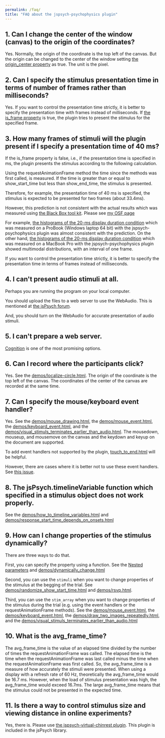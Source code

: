 ```yaml
---
permalink: /faq/
title: "FAQ about the jspsych-psychophysics plugin"
---
```


## 1. Can I change the center of the window (canvas) to the origin of the coordinates?

Yes. Normally, the origin of the coordinate is the top left of the canvas. But the origin can be changed to the center of the window setting [the origin_center property](http://jspsychophysics.hes.kyushu-u.ac.jp/objectProperties.html) as true. The unit is the pixel. 

## 2. Can I specify the stimulus presentation time in terms of number of frames rather than milliseconds?

Yes. If you want to control the presentation time strictly, it is better to specify the presentation time with frames instead of milliseconds.
If [the is_frame property](http://jspsychophysics.hes.kyushu-u.ac.jp/objectProperties.html) is true, the plugin tries to present the stimulus for the specified frame. 

## 3. How many frames of stimuli will the plugin present if I specify a presentation time of 40 ms?

If the is_frame property is false, i.e., if the presentation time is specified in ms, the plugin presents the stimulus according to the following calculation.

Using the requestAnimationFrame method the time since the methods was first called, is measured. If the time is greater than or equal to show_start_time but less than show_end_time, the stimulus is presented.

Therefore, for example, the presentation time of 40 ms is specified, the stimulus is expected to be presented for two frames (about 33.4ms). 

However, this prediction is not consistent with the actual results which was measured using [the Black Box tool kit](https://www.blackboxtoolkit.com/index.html). Please see [my OSF page](https://osf.io/pj4sb/wiki/home/)

For example, [the histograms of the 20-ms display duration condition](https://www.hes.kyushu-u.ac.jp/~kurokid/histograms/Study1_Duration_ProBook.html) which was measured on a ProBook (Windows laptop 64 bit) with the jspsych-psychophysics plugin was almost consistent with the prediction. On the other hand, [the histograms of the 20-ms display duration condition](https://www.hes.kyushu-u.ac.jp/~kurokid/histograms/Study1_Duration_MacBookPro.html) which was measured on a MacBook Pro with the jspsych-psychophysics plugin showed multimodal distributions, with an interval of one frame.

If you want to control the presentation time strictly, it is better to specify the presentation time in terms of frames instead of milliseconds.

## 4. I can't present audio stimuli at all.

Perhaps you are running the program on your local computer.

You should upload the files to a web server to use the WebAudio.
This is mentioned at [the jsPsych forum](https://groups.google.com/forum/#!msg/jspsych/eth7QtLghvY/DR8Hx7CADwAJ).

And, you should turn on the WebAudio for accurate presentation of audio stimuli.

## 5. I can't prepare a web server. 

[Cognition](https://www.cognition.run/) is one of the most promising options.

## 6. Can I record where the participants click?

Yes. See the [demos/localize-circle.html](https://www.hes.kyushu-u.ac.jp/~kurokid/jspsychophysics/demos/localize-circle.html). The origin of the coordinate is the top left of the canvas. The coordinates of the center of the canvas are recorded at the same time.

## 7. Can I specify the mouse/keyboard event handler?

Yes. See the [demos/mouse_drawing.html](https://www.hes.kyushu-u.ac.jp/~kurokid/jspsychophysics/demos/mouse_drawing.html), the [demos/mouse_event.html](https://www.hes.kyushu-u.ac.jp/~kurokid/jspsychophysics/demos/mouse_event.html), the [demos/keyboard_event.html](https://www.hes.kyushu-u.ac.jp/~kurokid/jspsychophysics/demos/keyboard_event.html), and the [demos/visual_stimuls_terminates_earlier_than_audio.html](https://github.com/kurokida/jspsych-psychophysics/blob/master/psychophysics-demos/visual_stimuls_terminates_earlier_than_audio.html). The mousedown, mouseup, and mousemove on the canvas and the keydown and keyup on the document are supported.

To add event handlers not supported by the plugin, [touch_to_end.html](https://github.com/kurokida/jspsych-psychophysics/blob/master/psychophysics-demos/touch_to_end.html) will be helpful.

However, there are cases where it is better not to use these event handlers. See [this issue](https://github.com/kurokida/jspsych-psychophysics/issues/27).

## 8. The jsPsych.timelineVariable function which specified in a stimulus object does not work properly.

See the [demos/how_to_timeline_variables.html](https://www.hes.kyushu-u.ac.jp/~kurokid/jspsychophysics/demos/how_to_timeline_variables.html) and [demos/response_start_time_depends_on_onsets.html](https://www.hes.kyushu-u.ac.jp/~kurokid/jspsychophysics/demos/response_start_time_depends_on_onsets.html)

## 9. How can I change properties of the stimulus dynamically?

There are three ways to do that. 

First, you can specify the property using a function. See the [Nested parameters](https://www.jspsych.org/overview/dynamic-parameters/#nested-parameters) and [demos/dynamically_change.html](https://www.hes.kyushu-u.ac.jp/~kurokid/jspsychophysics/demos/dynamically_change.html)

Second, you can use the `stimuli` when you want to change properties of the stimulus at the begging of the trial. See [demos/randomize_show_start_time.html](https://www.hes.kyushu-u.ac.jp/~kurokid/jspsychophysics/demos/randomize_show_start_time.html) and [demos/rsvp.html](https://www.hes.kyushu-u.ac.jp/~kurokid/jspsychophysics/demos/rsvp.html).

Third, you can use the `stim_array` when you want to change properties of the stimulus during the trial (e.g. using the event handlers or the requestAnimationFrame methods). See the [demos/mouse_event.html](https://www.hes.kyushu-u.ac.jp/~kurokid/jspsychophysics/demos/mouse_event.html), the [demos/keyboard_event.html](https://www.hes.kyushu-u.ac.jp/~kurokid/jspsychophysics/demos/keyboard_event.html), the [demos/draw_two_images_repeatedly.html](https://www.hes.kyushu-u.ac.jp/~kurokid/jspsychophysics/demos/draw_two_images_repeatedly.html), and the [demos/visual_stimuls_terminates_earlier_than_audio.html](https://github.com/kurokida/jspsych-psychophysics/blob/master/psychophysics-demos/visual_stimuls_terminates_earlier_than_audio.html)

## 10. What is the avg_frame_time?

The avg_frame_time is the value of an elapsed time divided by the number of times the requestAnimationFrame was called. The elapsed time is the time when the requestAnimationFrame was last called minus the time when the requestAnimationFrame was first called. So, the avg_frame_time is a measure of how accurately the stimuli were presented. When using a display with a refresh rate of 60 Hz, theoretically the avg_frame_time would be 16.7 ms. However, when the load of stimulus presentation was high, the avg_frame_time would exceed 16.7ms. The large avg_frame_time means that the stimulus could not be presented in the expected time.

## 11. Is there a way to control stimulus size and viewing distance in online experiments?

Yes, there is. Please use [the jspsych-virtual-chinrest plugin](https://www.jspsych.org/plugins/jspsych-virtual-chinrest/). This plugin is included in the jsPsych library.